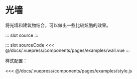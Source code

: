 # 光墙

将光墙和建筑物结合，可以做出一些比较炫酷的效果。

<demo-block>
::: slot source
<pages-examples-wall></pages-examples-wall>
:::

::: slot sourceCode
<<< @/docs/.vuepress/components/pages/examples/wall.vue
:::

</demo-block>

样式配置：

<<< @/docs/.vuepress/components/pages/examples/style.js